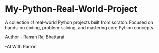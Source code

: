 # My-Python-Real-World-Project
A collection of real-world Python projects built from scratch. Focused on hands-on coding, problem-solving, and mastering core Python concepts.

Author - Raman Raj Bhattarai

 -AI With Raman
